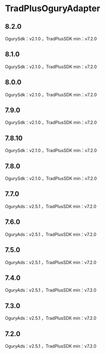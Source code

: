 # TradPlusOguryAdapter

## 8.2.0

OgurySdk：v2.1.0 ，TradPlusSDK min：v7.2.0

## 8.1.0

OgurySdk：v2.1.0 ，TradPlusSDK min：v7.2.0

## 8.0.0

OgurySdk：v2.1.0 ，TradPlusSDK min：v7.2.0

## 7.9.0

OgurySdk：v2.1.0 ，TradPlusSDK min：v7.2.0

## 7.8.10

OgurySdk：v2.1.0 ，TradPlusSDK min：v7.2.0

## 7.8.0

OgurySdk：v2.1.0 ，TradPlusSDK min：v7.2.0

## 7.7.0

OguryAds：v2.5.1 ，TradPlusSDK min：v7.2.0

## 7.6.0

OguryAds：v2.5.1 ，TradPlusSDK min：v7.2.0

## 7.5.0

OguryAds：v2.5.1 ，TradPlusSDK min：v7.2.0

## 7.4.0

OguryAds：v2.5.1 ，TradPlusSDK min：v7.2.0

## 7.3.0

OguryAds：v2.5.1 ，TradPlusSDK min：v7.2.0

## 7.2.0

OguryAds：v2.5.1 ，TradPlusSDK min：v7.2.0